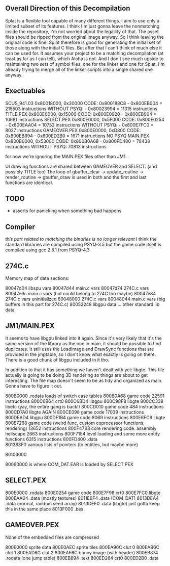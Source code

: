 ## Overall Direction of this Decompilation
Splat is a flexible tool capable of many different things.
I aim to use only a limited subset of its features. I think I'm
just gonna leave the nonmatching inside the repository, I'm not
worried about the legallity of that. The asset files should be
ripped from the original image anyway. So I think leaving the
original code is fine.
Splat therefore is good for generating the initial set of those
along with the initial C files. But after that I can't think
of much else it can be used for. It assumes your project to be
a matching decompilation (at least as far as I can tell), which
Aloha is not. And I don't see much upside to maintaining two
sets of symbol files, one for the linker and one for Splat. I'm
already trying to merge all of the linker scripts into a single
shared one anyway.

## Exectuables
SCUS_941.03     0x80018000, 0x30000     CODE: 0x800188C8 - 0x800EB004   = 215503 instructions   WITHOUT PSYQ: - 0x80023994  = 11315 instructions 
TITLE.PEX       0x800E0000, 0x15000     CODE: 0x800E0920 - 0x800EB004   = 10681  instructions
SELECT.PEX      0x800E0000, 0x5F000     CODE: 0x800E0254 - 0x800EAA04   = 10732  instructions   WITHOUT PSYQ: - 0x800E7FC0  = 8027  instructions
GAMEOVER.PEX    0x800E0000, 0xD800      CODE: 0x800EB894 - 0x800ED2B0   = 1671   instructions   NO PSYQ
MAIN.PEX        0x800B0000, 0x53000     CODE: 0x800B0A68 - 0x800FD400   = 78438  instructions   WITHOUT PSYQ: 70813 instructions

for now we're ignoring the MAIN.PEX files other than JM1.

UI drawing functions are shared between GAMEOVER and SELECT.
(and possibly TITLE too)
The loop of gbuffer_clear -> update_routine -> render_routine -> gbuffer_draw
is used in both and the first and last functions are identical.

## TODO
- asserts for panicking when something bad happens

## Compiler
*this part related to matching the binaries is no longer relevant*
I think the standard libraries are compiled using PSYQ-3.5 but the game code itself is compiled using gcc 2.8.1 from PSYQ-4.3


## 274C.c

Memory map of data sections:

80047d04    libspu vars
80047d44    main.c vars
80047d74    274C.c vars
80047e6c    main.c vars (but could belong to 274C too maybe)
80047e84    274C.c vars
uninitialized
80048000    274C.c vars
80048044    main.c vars
(big buffers in this part for 274C.c)
80052248    libgpu data
...         other standard lib data




## JM1/MAIN.PEX

It seems to have libgpu linked into it again. Since it's very likely that it's the same
version of the library as the one in main, it should be possible to find duplicates.
It still uses the LoadImage and DrawSync functions that are provided in the jmptable,
so I don't know what exactly is going on there. There is a good chunk of libgpu included
in it tho.

In addition to that it has something we haven't dealt with yet: libgte. This file actually
is going to be doing 3D rendering so things are about to get interesting.
The file map doesn't seem to be as tidy and organized as main. Gonna have to figure it out.

800B0000    .rodata     loads of switch case tables
800B0A68    game code       22591 instructions
800C6B64    crt0
800C6BD4    libgpu
800C98F8    libgte
800CC338    libetc (yay, the entire gang is back!)
800CD010    game code       484 instructions
800CD7A0    libgte AGAIN
800CE098    game code       17039 instructions 
800DEAD4    libgpu
800DF1B4    game code       8069 instructions
800E6FC8    libgte
800E7268    game code (weird func, custom coprocessor functions, rendering)     13652 instructions
800F47B8    core rendering code. assembly hellscape         2663 instructions
800F7154    level loading and some more entity functions    6315 instructions
800FD400    .data
\
801383F0    various lists of pointers (to entities, but maybe more)

80103000

80060000 is where COM_DAT.EAR is loaded by SELECT.PEX


## SELECT.PEX

800E0000    .rodata
800E0254    game code
800E7F98    crt0
800E7FC0    libgte
800EAA04    .data (mostly textures)
8011E6F4    .data (COM_DAT)
8013DEA4    .data (normal, random seed array)
8013DEF0    .data (libgte)  just gotta keep this in the same place
8013F000    .bss

## GAMEOVER.PEX

None of the embedded files are compressed

800E0000    sprite data
800E0AEC    sprite tiles
800EA96C    clut 0
800EAB6C    clut 1
800EAD6C    clut 2
800EAF6C    bunny image (with header)
800EB874    .rodata (one jump table)
800EB894    .text
800ED264    crt0
800ED2B0    .data